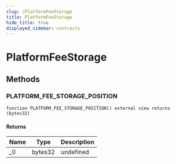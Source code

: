 ```yaml
---
slug: /PlatformFeeStorage
title: PlatformFeeStorage
hide_title: true
displayed_sidebar: contracts
---
```


# PlatformFeeStorage

## Methods

### PLATFORM_FEE_STORAGE_POSITION

```solidity
function PLATFORM_FEE_STORAGE_POSITION() external view returns (bytes32)
```

#### Returns

| Name | Type    | Description |
| ---- | ------- | ----------- |
| \_0  | bytes32 | undefined   |
